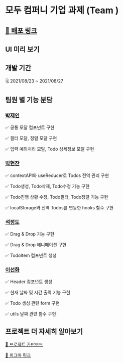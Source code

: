 # 모두 컴퍼니 기업 과제 (Team )

## [🔗 배포 링크]()

## UI 미리 보기


## 개발 기간

 🗓 2021/08/23 ~ 2021/08/27

## 팀원 별 기능 분담

### [박제인](https://github.com/pjainxido)

  ✅ 공통 모달 컴포넌트 구현

  ✅ 필터 모달, 정렬 모달 구현

  ✅ 입력 예외처리 모달, Todo 상세정보 모달 구현

### [박현찬](https://github.com/Eyes0n)

  ✅ contextAPI와 useReducer로 Todos 전역 관리 구현

  ✅ Todo생성, Todo삭제, Todo수정 기능 구현

  ✅ Todo진행 상황 수정, Todo필터, Todo정렬 기능 구현

  ✅ localStorage와 전역 Todos를 연동한 hooks 함수 구현

### [석정도](https://github.com/Seokkitdo)

  ✅ Drag & Drop 기능 구현

  ✅ Drag & Drop 애니메이션 구현

  ✅ TodoItem 컴포넌트 생성

### [이선화](https://github.com/sunhwa508)

  ✅ Header 컴포넌트 생성

  ✅ 현재 날짜 및 시간 출력 기능 구현

  ✅ Todo 생성 관련 form 구현
  
  ✅ utils 날짜 관련 함수 구현

## 프로젝트 더 자세히 알아보기

[🔗 프로젝트 칸반보드](https://github.com/team2-freeOnBorading/modu-todo/projects/1)

[🔗 피그마 링크](https://www.figma.com/file/D1faOyS66kb5o3jU9n16QM/Todo-list-Design?node-id=95%3A2)
